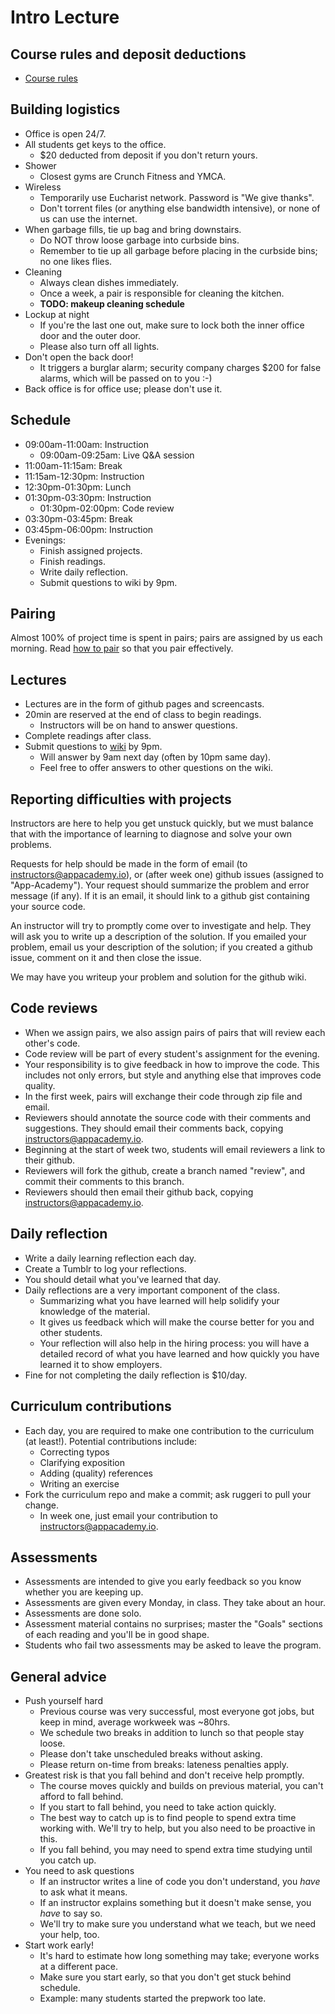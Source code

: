 # Intro Lecture

## Course rules and deposit deductions
* [Course rules](course-rules.txt)

## Building logistics
* Office is open 24/7.
* All students get keys to the office.
  * $20 deducted from deposit if you don't return yours.
* Shower
  * Closest gyms are Crunch Fitness and YMCA.
* Wireless
  * Temporarily use Eucharist network. Password is "We give thanks".
  * Don't torrent files (or anything else bandwidth intensive), or
    none of us can use the internet.
* When garbage fills, tie up bag and bring downstairs.
  * Do NOT throw loose garbage into curbside bins.
  * Remember to tie up all garbage before placing in the curbside
    bins; no one likes flies.
* Cleaning
  * Always clean dishes immediately.
  * Once a week, a pair is responsible for cleaning the kitchen.
  * **TODO: makeup cleaning schedule**
* Lockup at night
  * If you're the last one out, make sure to lock both the inner
    office door and the outer door.
  * Please also turn off all lights.
* Don't open the back door!
  * It triggers a burglar alarm; security company charges $200 for
    false alarms, which will be passed on to you :-)
* Back office is for office use; please don't use it.

## Schedule
* 09:00am-11:00am: Instruction
  * 09:00am-09:25am: Live Q&A session
* 11:00am-11:15am: Break
* 11:15am-12:30pm: Instruction
* 12:30pm-01:30pm: Lunch
* 01:30pm-03:30pm: Instruction
  * 01:30pm-02:00pm: Code review 
* 03:30pm-03:45pm: Break
* 03:45pm-06:00pm: Instruction
* Evenings:
  * Finish assigned projects.
  * Finish readings.
  * Write daily reflection.
  * Submit questions to wiki by 9pm.

## Pairing

Almost 100% of project time is spent in pairs; pairs are assigned by
us each morning. Read [how to pair](pair-programming.md) so that you
pair effectively.

## Lectures
* Lectures are in the form of github pages and screencasts.
* 20min are reserved at the end of class to begin readings.
  * Instructors will be on hand to answer questions.
* Complete readings after class.
* Submit questions to [wiki][course-wiki] by 9pm.
  * Will answer by 9am next day (often by 10pm same day).
  * Feel free to offer answers to other questions on the wiki.

[course-wiki]: https://github.com/ruggeri/ruby-curriculum/wiki

## Reporting difficulties with projects

Instructors are here to help you get unstuck quickly, but we must
balance that with the importance of learning to diagnose and solve
your own problems.

Requests for help should be made in the form of email (to
instructors@appacademy.io), or (after week one) github issues
(assigned to "App-Academy"). Your request should summarize the problem
and error message (if any). If it is an email, it should link to a
github gist containing your source code.

An instructor will try to promptly come over to investigate and
help. They will ask you to write up a description of the solution. If
you emailed your problem, email us your description of the solution;
if you created a github issue, comment on it and then close the issue.

We may have you writeup your problem and solution for the github wiki.

## Code reviews
* When we assign pairs, we also assign pairs of pairs that will review
  each other's code.
* Code review will be part of every student's assignment for the
  evening.
* Your responsibility is to give feedback in how to improve the
  code. This includes not only errors, but style and anything else
  that improves code quality.
* In the first week, pairs will exchange their code through zip file
  and email.
* Reviewers should annotate the source code with their comments and
  suggestions. They should email their comments back, copying
  instructors@appacademy.io.
* Beginning at the start of week two, students will email reviewers a
  link to their github.
* Reviewers will fork the github, create a branch named "review", and
  commit their comments to this branch.
* Reviewers should then email their github back, copying
  instructors@appacademy.io.

## Daily reflection
* Write a daily learning reflection each day.
* Create a Tumblr to log your reflections.
* You should detail what you've learned that day.
* Daily reflections are a very important component of the class.
  * Summarizing what you have learned will help solidify your
    knowledge of the material.
  * It gives us feedback which will make the course better for you and
    other students.
  * Your reflection will also help in the hiring process: you will
    have a detailed record of what you have learned and how quickly
    you have learned it to show employers.
* Fine for not completing the daily reflection is $10/day.

## Curriculum contributions
* Each day, you are required to make one contribution to the
  curriculum (at least!). Potential contributions include:
  * Correcting typos
  * Clarifying exposition
  * Adding (quality) references
  * Writing an exercise
* Fork the curriculum repo and make a commit; ask ruggeri to pull your
  change.
  * In week one, just email your contribution to
    instructors@appacademy.io.

## Assessments
* Assessments are intended to give you early feedback so you know
  whether you are keeping up.
* Assessments are given every Monday, in class. They take about an
  hour.
* Assessments are done solo.
* Assessment material contains no surprises; master the "Goals"
  sections of each reading and you'll be in good shape.
* Students who fail two assessments may be asked to leave the program.

## General advice
* Push yourself hard
  * Previous course was very successful, most everyone got jobs, but
    keep in mind, average workweek was ~80hrs.
  * We schedule two breaks in addition to lunch so that people stay
    loose.
  * Please don't take unscheduled breaks without asking.
  * Please return on-time from breaks: lateness penalties apply.
* Greatest risk is that you fall behind and don't receive help
  promptly.
  * The course moves quickly and builds on previous material, you
    can't afford to fall behind.
  * If you start to fall behind, you need to take action quickly.
  * The best way to catch up is to find people to spend extra time
    working with. We'll try to help, but you also need to be
    proactive in this.
  * If you fall behind, you may need to spend extra time studying
    until you catch up.
* You need to ask questions
  * If an instructor writes a line of code you don't understand, you
    *have* to ask what it means.
  * If an instructor explains something but it doesn't make sense, you
    *have* to say so.
  * We'll try to make sure you understand what we teach, but we need
    your help, too.
* Start work early!
  * It's hard to estimate how long something may take; everyone works
    at a different pace.
  * Make sure you start early, so that you don't get stuck behind
    schedule.
  * Example: many students started the prepwork too late.
